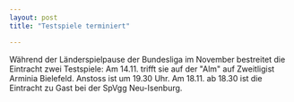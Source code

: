 ```yaml
---
layout: post
title: "Testspiele terminiert"

---
```


Während der Länderspielpause der Bundesliga im November bestreitet die Eintracht zwei Testspiele: Am 14.11. trifft sie auf der "Alm" auf Zweitligist Arminia Bielefeld. Anstoss ist um 19.30 Uhr. Am 18.11. ab 18.30 ist die Eintracht zu Gast bei der SpVgg Neu-Isenburg.


